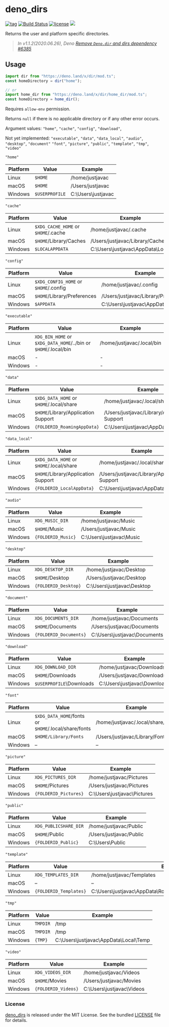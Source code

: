 # deno_dirs

[![tag](https://img.shields.io/github/release/justjavac/deno_dirs)](https://github.com/justjavac/deno_dirs/releases)
[![Build Status](https://github.com/justjavac/deno_dirs/workflows/ci/badge.svg?branch=master)](https://github.com/justjavac/deno_dirs/actions)
[![license](https://img.shields.io/github/license/justjavac/deno_dirs)](https://github.com/justjavac/deno_dirs/blob/master/LICENSE)
[![](https://img.shields.io/badge/deno-v1.3-green.svg)](https://github.com/denoland/deno)

Returns the user and platform specific directories.

> _In v1.1.2(2020.06.26), Deno [Remove `Deno.dir` and dirs dependency #6385](https://github.com/denoland/deno/pull/6385)_

## Usage

```ts
import dir from "https://deno.land/x/dir/mod.ts";
const homeDirectory = dir("home");

// or
import home_dir from "https://deno.land/x/dir/home_dir/mod.ts";
const homeDirectory = home_dir();
```

Requires `allow-env` permission.

Returns `null` if there is no applicable directory or if any other error
occurs.

Argument values: `"home"`, `"cache"`, `"config"`, `"download"`,

Not yet implemented: `"executable"`, `"data"`,
`"data_local"`, `"audio"`, `"desktop"`, `"document"`
`"font"`, `"picture"`, `"public"`, `"template"`, `"tmp"`, `"video"`

`"home"`

|Platform | Value                                    | Example                |
| ------- | -----------------------------------------| -----------------------|
| Linux   | `$HOME`                                  | /home/justjavac        |
| macOS   | `$HOME`                                  | /Users/justjavac       |
| Windows | `$USERPROFILE`                           | C:\Users\justjavac     |

`"cache"`

|Platform | Value                               | Example                          |
| ------- | ----------------------------------- | -------------------------------- |
| Linux   | `$XDG_CACHE_HOME` or `$HOME`/.cache | /home/justjavac/.cache           |
| macOS   | `$HOME`/Library/Caches              | /Users/justjavac/Library/Caches  |
| Windows | `$LOCALAPPDATA`                     | C:\Users\justjavac\AppData\Local |

`"config"`

|Platform | Value                                 | Example                              |
| ------- | ------------------------------------- | ------------------------------------ |
| Linux   | `$XDG_CONFIG_HOME` or `$HOME`/.config | /home/justjavac/.config              |
| macOS   | `$HOME`/Library/Preferences           | /Users/justjavac/Library/Preferences |
| Windows | `$APPDATA`                            | C:\Users\justjavac\AppData\Roaming   |

`"executable"`

|Platform | Value                                                           | Example                    |
| ------- | --------------------------------------------------------------- | ---------------------------|
| Linux   | `XDG_BIN_HOME` or `$XDG_DATA_HOME`/../bin or `$HOME`/.local/bin | /home/justjavac/.local/bin |
| macOS   | -                                                               | -                          |
| Windows | -                                                               | -                          |

`"data"`

|Platform | Value                                    | Example                                      |
| ------- | ---------------------------------------- | -------------------------------------------- |
| Linux   | `$XDG_DATA_HOME` or `$HOME`/.local/share | /home/justjavac/.local/share                 |
| macOS   | `$HOME`/Library/Application Support      | /Users/justjavac/Library/Application Support |
| Windows | `{FOLDERID_RoamingAppData}`              | C:\Users\justjavac\AppData\Roaming           |

`"data_local"`

|Platform | Value                                    | Example                                      |
| ------- | ---------------------------------------- | -------------------------------------------- |
| Linux   | `$XDG_DATA_HOME` or `$HOME`/.local/share | /home/justjavac/.local/share                 |
| macOS   | `$HOME`/Library/Application Support      | /Users/justjavac/Library/Application Support |
| Windows | `{FOLDERID_LocalAppData}`                | C:\Users\justjavac\AppData\Local             |

`"audio"`

|Platform | Value              | Example                  |
| ------- | ------------------ | ------------------------ |
| Linux   | `XDG_MUSIC_DIR`    | /home/justjavac/Music    |
| macOS   | `$HOME`/Music      | /Users/justjavac/Music   |
| Windows | `{FOLDERID_Music}` | C:\Users\justjavac\Music |

`"desktop"`

|Platform | Value                | Example                    |
| ------- | -------------------- | -------------------------- |
| Linux   | `XDG_DESKTOP_DIR`    | /home/justjavac/Desktop    |
| macOS   | `$HOME`/Desktop      | /Users/justjavac/Desktop   |
| Windows | `{FOLDERID_Desktop}` | C:\Users\justjavac\Desktop |

`"document"`

|Platform | Value                  | Example                      |
| ------- | ---------------------- | ---------------------------- |
| Linux   | `XDG_DOCUMENTS_DIR`    | /home/justjavac/Documents    |
| macOS   | `$HOME`/Documents      | /Users/justjavac/Documents   |
| Windows | `{FOLDERID_Documents}` | C:\Users\justjavac\Documents |

`"download"`

|Platform | Value                    | Example                      |
| ------- | ------------------------ | ---------------------------- |
| Linux   | `XDG_DOWNLOAD_DIR`       | /home/justjavac/Downloads    |
| macOS   | `$HOME`/Downloads        | /Users/justjavac/Downloads   |
| Windows | `$USERPROFILE`\Downloads | C:\Users\justjavac\Downloads |

`"font"`

|Platform | Value                                                | Example                            |
| ------- | ---------------------------------------------------- | ---------------------------------- |
| Linux   | `$XDG_DATA_HOME`/fonts or `$HOME`/.local/share/fonts | /home/justjavac/.local/share/fonts |
| macOS   | `$HOME/Library/Fonts`                                | /Users/justjavac/Library/Fonts     |
| Windows | –                                                    | –                                  |

`"picture"`

|Platform | Value                 | Example                     |
| ------- | --------------------- | --------------------------- |
| Linux   | `XDG_PICTURES_DIR`    | /home/justjavac/Pictures    |
| macOS   | `$HOME`/Pictures      | /Users/justjavac/Pictures   |
| Windows | `{FOLDERID_Pictures}` | C:\Users\justjavac\Pictures |

`"public"`

|Platform | Value                 | Example                 |
| ------- | --------------------- | ----------------------- |
| Linux   | `XDG_PUBLICSHARE_DIR` | /home/justjavac/Public  |
| macOS   | `$HOME`/Public        | /Users/justjavac/Public |
| Windows | `{FOLDERID_Public}`   | C:\Users\Public         |

`"template"`

|Platform | Value                  | Example                                                        |
| ------- | ---------------------- | -------------------------------------------------------------- |
| Linux   | `XDG_TEMPLATES_DIR`    | /home/justjavac/Templates                                      |
| macOS   | –                      | –                                                              |
| Windows | `{FOLDERID_Templates}` | C:\Users\justjavac\AppData\Roaming\Microsoft\Windows\Templates |

`"tmp"`

|Platform | Value                  | Example                                                    |
| ------- | ---------------------- | ---------------------------------------------------------- |
| Linux   | `TMPDIR`               | /tmp                                                       |
| macOS   | `TMPDIR`               | /tmp                                                       |
| Windows | `{TMP}`                | C:\Users\justjavac\AppData\Local\Temp                      |

`"video"`

|Platform | Value               | Example                  |
| ------- | ------------------- | ------------------------- |
| Linux   | `XDG_VIDEOS_DIR`    | /home/justjavac/Videos    |
| macOS   | `$HOME`/Movies      | /Users/justjavac/Movies   |
| Windows | `{FOLDERID_Videos}` | C:\Users\justjavac\Videos |

### License

[deno_dirs](https://github.com/justjavac/deno_dirs) is released under the MIT License. See the bundled [LICENSE](./LICENSE) file for details.
